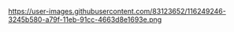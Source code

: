 https://user-images.githubusercontent.com/83123652/116249246-3245b580-a79f-11eb-91cc-4663d8e1693e.png
